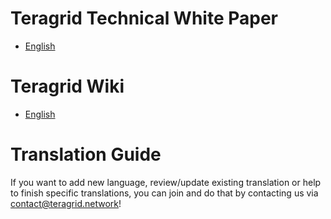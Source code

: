 # Teragrid Technical White Paper

- [English](https://github.com/teragrid/teradocs/wiki/Teragrid-Technical-White-Paper)

# Teragrid Wiki

- [English](https://github.com/teragrid/teradocs/wiki)

# Translation Guide

If you want to add new language, review/update existing translation or help to finish specific translations, you can join and do that by contacting us via contact@teragrid.network!
